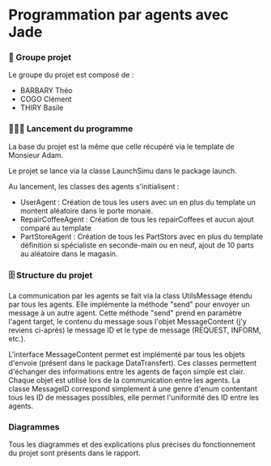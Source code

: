 
# Programmation par agents avec Jade

### 👥 Groupe projet

Le groupe du projet est composé de :

- BARBARY Théo
- COGO Clément
- THIRY Basile


### 👨🏻‍💻 Lancement du programme 

La base du projet est la même que celle récupéré via le template de Monsieur Adam.

Le projet se lance via la classe LaunchSimu dans le package launch.

Au lancement, les classes des agents s'initialisent :

- UserAgent : Création de tous les users avec un en plus du template un montent aléatoire dans le porte monaie.
- RepairCoffeeAgent : Création de tous les repairCoffees et aucun ajout comparé au template 
- PartStoreAgent : Création de tous les PartStors avec en plus du template définition si spécialiste en seconde-main ou en neuf, ajout de 10 parts au aléatoire dans le magasin.


### 🗄️ Structure du projet 

La communication par les agents se fait via la class UtilsMessage étendu par tous les agents. Elle implémente la méthode "send" pour envoyer un message à un autre agent.
Cette méthode "send" prend en paramètre l'agent target, le contenu du message sous l'objet MessageContent (j'y reviens ci-après) le message ID et le type de message (REQUEST, INFORM, etc.).

L'interface MessageContent permet est implémenté par tous les objets d'envoie (présent dans le package DataTransfert). Ces classes permettent d'échanger des informations entre les agents de façon simple est clair. Chaque objet est utilisé lors de la communication entre les agents.
La classe MessageID correspond simplement à une genre d'enum contentant tous les ID de messages possibles, elle permet l'uniformité des ID entre les agents.


### Diagrammes

Tous les diagrammes et des explications plus précises du fonctionnement du projet sont présents dans le rapport.